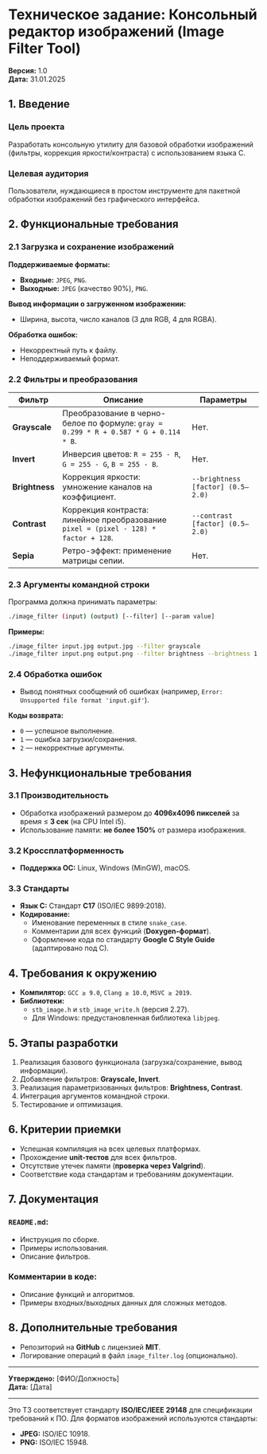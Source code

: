 # Техническое задание: Консольный редактор изображений (Image Filter Tool)

**Версия:** 1.0\
**Дата:** 31.01.2025

## 1. Введение

### Цель проекта

Разработать консольную утилиту для базовой обработки изображений (фильтры, коррекция яркости/контраста) с использованием языка C.

### Целевая аудитория

Пользователи, нуждающиеся в простом инструменте для пакетной обработки изображений без графического интерфейса.

## 2. Функциональные требования

### 2.1 Загрузка и сохранение изображений

**Поддерживаемые форматы:**

- **Входные:** `JPEG`, `PNG`.
- **Выходные:** `JPEG` (качество 90%), `PNG`.

**Вывод информации о загруженном изображении:**

- Ширина, высота, число каналов (3 для RGB, 4 для RGBA).

**Обработка ошибок:**

- Некорректный путь к файлу.
- Неподдерживаемый формат.

### 2.2 Фильтры и преобразования

| **Фильтр**     | **Описание**                                                                         | **Параметры**                     |
| -------------- | ------------------------------------------------------------------------------------ | --------------------------------- |
| **Grayscale**  | Преобразование в черно-белое по формуле: `gray = 0.299 * R + 0.587 * G + 0.114 * B`. | Нет.                              |
| **Invert**     | Инверсия цветов: `R = 255 - R`, `G = 255 - G`, `B = 255 - B`.                        | Нет.                              |
| **Brightness** | Коррекция яркости: умножение каналов на коэффициент.                                 | `--brightness [factor] (0.5–2.0)` |
| **Contrast**   | Коррекция контраста: линейное преобразование `pixel = (pixel - 128) * factor + 128`. | `--contrast [factor] (0.5–2.0)`   |
| **Sepia**      | Ретро-эффект: применение матрицы сепии.                                              | Нет.                              |

### 2.3 Аргументы командной строки

Программа должна принимать параметры:

```bash
./image_filter (input) (output) [--filter] [--param value]
```

**Примеры:**

```bash
./image_filter input.jpg output.jpg --filter grayscale
./image_filter input.png output.png --filter brightness --brightness 1.5
```

### 2.4 Обработка ошибок

- Вывод понятных сообщений об ошибках (например, `Error: Unsupported file format 'input.gif'`).

**Коды возврата:**

- `0` — успешное выполнение.
- `1` — ошибка загрузки/сохранения.
- `2` — некорректные аргументы.

## 3. Нефункциональные требования

### 3.1 Производительность

- Обработка изображений размером до **4096x4096 пикселей** за время ≤ **3 сек** (на CPU Intel i5).
- Использование памяти: **не более 150%** от размера изображения.

### 3.2 Кроссплатформенность

- **Поддержка ОС:** Linux, Windows (MinGW), macOS.

### 3.3 Стандарты

- **Язык C:** Стандарт **C17** (ISO/IEC 9899:2018).
- **Кодирование:**
    - Именование переменных в стиле `snake_case`.
    - Комментарии для всех функций (**Doxygen-формат**).
    - Оформление кода по стандарту **Google C Style Guide** (адаптировано под C).

## 4. Требования к окружению

- **Компилятор:** `GCC ≥ 9.0`, `Clang ≥ 10.0`, `MSVC ≥ 2019`.
- **Библиотеки:**
    - `stb_image.h` и `stb_image_write.h` (версия 2.27).
    - Для Windows: предустановленная библиотека `libjpeg`.

## 5. Этапы разработки

1. Реализация базового функционала (загрузка/сохранение, вывод информации).
2. Добавление фильтров: **Grayscale, Invert**.
3. Реализация параметризованных фильтров: **Brightness, Contrast**.
4. Интеграция аргументов командной строки.
5. Тестирование и оптимизация.

## 6. Критерии приемки

- Успешная компиляция на всех целевых платформах.
- Прохождение **unit-тестов** для всех фильтров.
- Отсутствие утечек памяти (**проверка через Valgrind**).
- Соответствие кода стандартам и требованиям документации.

## 7. Документация

### `README.md`:

- Инструкция по сборке.
- Примеры использования.
- Описание фильтров.

### Комментарии в коде:

- Описание функций и алгоритмов.
- Примеры входных/выходных данных для сложных методов.

## 8. Дополнительные требования

- Репозиторий на **GitHub** с лицензией **MIT**.
- Логирование операций в файл `image_filter.log` (опционально).

---

**Утверждено:** [ФИО/Должность]\
**Дата:** [Дата]

---

Это ТЗ соответствует стандарту **ISO/IEC/IEEE 29148** для спецификации требований к ПО. Для форматов изображений используются стандарты:

- **JPEG:** ISO/IEC 10918.
- **PNG:** ISO/IEC 15948.

